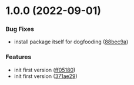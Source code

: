 # 1.0.0 (2022-09-01)


### Bug Fixes

* install package itself for dogfooding ([88bec9a](https://github.com/technologiestiftung/semantic-release-config/commit/88bec9a509cbe6e6b73bc4dae1d165c7477c1e9b))


### Features

* init first version ([ff05180](https://github.com/technologiestiftung/semantic-release-config/commit/ff05180d2da21f1e837d4b51fd11b0ec7826cfc7))
* init first version ([371ae29](https://github.com/technologiestiftung/semantic-release-config/commit/371ae2982634508392dacd30a49f6abde13922df))
